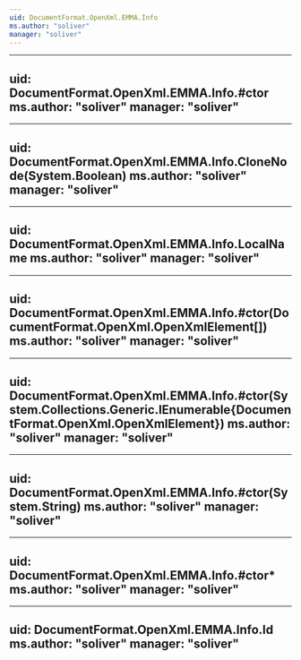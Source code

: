 ```yaml
---
uid: DocumentFormat.OpenXml.EMMA.Info
ms.author: "soliver"
manager: "soliver"
---
```


---
uid: DocumentFormat.OpenXml.EMMA.Info.#ctor
ms.author: "soliver"
manager: "soliver"
---

---
uid: DocumentFormat.OpenXml.EMMA.Info.CloneNode(System.Boolean)
ms.author: "soliver"
manager: "soliver"
---

---
uid: DocumentFormat.OpenXml.EMMA.Info.LocalName
ms.author: "soliver"
manager: "soliver"
---

---
uid: DocumentFormat.OpenXml.EMMA.Info.#ctor(DocumentFormat.OpenXml.OpenXmlElement[])
ms.author: "soliver"
manager: "soliver"
---

---
uid: DocumentFormat.OpenXml.EMMA.Info.#ctor(System.Collections.Generic.IEnumerable{DocumentFormat.OpenXml.OpenXmlElement})
ms.author: "soliver"
manager: "soliver"
---

---
uid: DocumentFormat.OpenXml.EMMA.Info.#ctor(System.String)
ms.author: "soliver"
manager: "soliver"
---

---
uid: DocumentFormat.OpenXml.EMMA.Info.#ctor*
ms.author: "soliver"
manager: "soliver"
---

---
uid: DocumentFormat.OpenXml.EMMA.Info.Id
ms.author: "soliver"
manager: "soliver"
---
